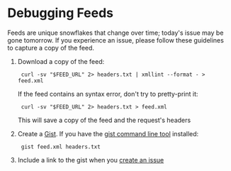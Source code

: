 # Debugging Feeds

Feeds are unique snowflakes that change over time; today's issue may be gone tomorrow. If you experience an issue, please follow these guidelines to capture a copy of the feed.

1. Download a copy of the feed:

        curl -sv "$FEED_URL" 2> headers.txt | xmllint --format - > feed.xml

    If the feed contains an syntax error, don't try to pretty-print it:

        curl -sv "$FEED_URL" 2> headers.txt > feed.xml

    This will save a copy of the feed and the request's headers

2. Create a [Gist][gist]. If you have the [gist command line tool][gist-cli] installed:

        gist feed.xml headers.txt

3. Include a link to the gist when you [create an issue][create-issue]

[gist]: https://gist.github.com/
[create-issue]: https://github.com/feedbin/support/issues/new
[gist-cli]: http://defunkt.io/gist/

